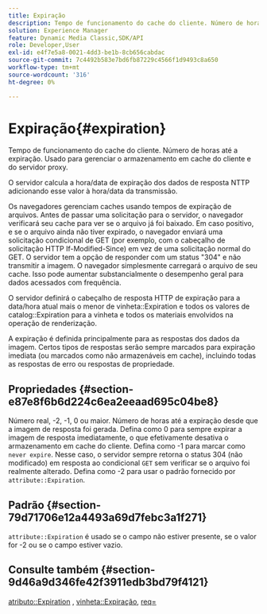 ```yaml
---
title: Expiração
description: Tempo de funcionamento do cache do cliente. Número de horas até a expiração. Usado para gerenciar o armazenamento em cache do cliente e do servidor proxy.
solution: Experience Manager
feature: Dynamic Media Classic,SDK/API
role: Developer,User
exl-id: e4f7e5a8-0021-4dd3-be1b-8cb656cabdac
source-git-commit: 7c4492b583e7bd6fb87229c4566f1d9493c8a650
workflow-type: tm+mt
source-wordcount: '316'
ht-degree: 0%

---
```


# Expiração{#expiration}

Tempo de funcionamento do cache do cliente. Número de horas até a expiração. Usado para gerenciar o armazenamento em cache do cliente e do servidor proxy.

O servidor calcula a hora/data de expiração dos dados de resposta NTTP adicionando esse valor à hora/data da transmissão.

Os navegadores gerenciam caches usando tempos de expiração de arquivos. Antes de passar uma solicitação para o servidor, o navegador verificará seu cache para ver se o arquivo já foi baixado. Em caso positivo, e se o arquivo ainda não tiver expirado, o navegador enviará uma solicitação condicional de GET (por exemplo, com o cabeçalho de solicitação HTTP If-Modified-Since) em vez de uma solicitação normal do GET. O servidor tem a opção de responder com um status &quot;304&quot; e não transmitir a imagem. O navegador simplesmente carregará o arquivo de seu cache. Isso pode aumentar substancialmente o desempenho geral para dados acessados com frequência.

O servidor definirá o cabeçalho de resposta HTTP de expiração para a data/hora atual mais o menor de vinheta::Expiration e todos os valores de catalog::Expiration para a vinheta e todos os materiais envolvidos na operação de renderização.

A expiração é definida principalmente para as respostas dos dados da imagem. Certos tipos de respostas serão sempre marcados para expiração imediata (ou marcados como não armazenáveis em cache), incluindo todas as respostas de erro ou respostas de propriedade.

## Propriedades {#section-e87e8f6b6d224c6ea2eeaad695c04be8}

Número real, -2, -1, 0 ou maior. Número de horas até a expiração desde que a imagem de resposta foi gerada. Defina como 0 para sempre expirar a imagem de resposta imediatamente, o que efetivamente desativa o armazenamento em cache do cliente. Defina como -1 para marcar como `never expire`. Nesse caso, o servidor sempre retorna o status 304 (não modificado) em resposta ao condicional `GET` sem verificar se o arquivo foi realmente alterado. Defina como -2 para usar o padrão fornecido por `attribute::Expiration`.

## Padrão {#section-79d71706e12a4493a69d7febc3a1f271}

`attribute::Expiration` é usado se o campo não estiver presente, se o valor for -2 ou se o campo estiver vazio.

## Consulte também {#section-9d46a9d346fe42f3911edb3bd79f4121}

[atributo::Expiration](../../../../../ir-api/material-cat/image-rendering-api-ref/c-ir-material-catalog/c-ir-attributes-reference/r-ir-expiration.md#reference-0f68ad8199c64bd4bc8d27dd78b7d996) , [vinheta::Expiração](../../../../../ir-api/material-cat/image-rendering-api-ref/c-ir-material-catalog/c-ir-vignette-map-reference/r-ir-expiration-vignette.md#reference-df80829da93e4c0ab3f97a1792d9c74c), [req=](../../../../../ir-api/http-protocol/image-rendering-api-ref/c-ir-http-protocol-ref/c-ir-http-protocol-command-reference/r-ir-req.md#reference-792b1a663fb64261bd2de2a209b847fb)
